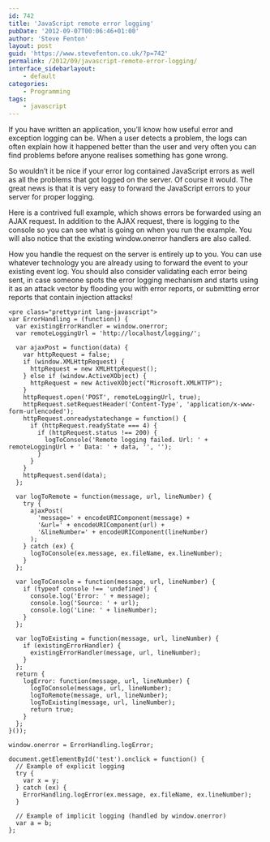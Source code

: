 ```yaml
---
id: 742
title: 'JavaScript remote error logging'
pubDate: '2012-09-07T00:06:46+01:00'
author: 'Steve Fenton'
layout: post
guid: 'https://www.stevefenton.co.uk/?p=742'
permalink: /2012/09/javascript-remote-error-logging/
interface_sidebarlayout:
    - default
categories:
    - Programming
tags:
    - javascript
---
```


If you have written an application, you’ll know how useful error and exception logging can be. When a user detects a problem, the logs can often explain how it happened better than the user and very often you can find problems before anyone realises something has gone wrong.

So wouldn’t it be nice if your error log contained JavaScript errors as well as all the problems that got logged on the server. Of course it would. The great news is that it is very easy to forward the JavaScript errors to your server for proper logging.

Here is a contrived full example, which shows errors be forwarded using an AJAX request. In addition to the AJAX request, there is logging to the console so you can see what is going on when you run the example. You will also notice that the existing window.onerror handlers are also called.

How you handle the request on the server is entirely up to you. You can use whatever technology you are already using to forward the event to your existing event log. You should also consider validating each error being sent, in case someone spots the error logging mechanism and starts using it as an attack vector by flooding you with error reports, or submitting error reports that contain injection attacks!

```
<pre class="prettyprint lang-javascript">
var ErrorHandling = (function() {
  var existingErrorHandler = window.onerror;
  var remoteLoggingUrl = 'http://localhost/logging/';

  var ajaxPost = function(data) {
    var httpRequest = false;
    if (window.XMLHttpRequest) {
      httpRequest = new XMLHttpRequest();
    } else if (window.ActiveXObject) {
      httpRequest = new ActiveXObject("Microsoft.XMLHTTP");
    }
    httpRequest.open('POST', remoteLoggingUrl, true);
    httpRequest.setRequestHeader('Content-Type', 'application/x-www-form-urlencoded');
    httpRequest.onreadystatechange = function() {
      if (httpRequest.readyState === 4) {
        if (httpRequest.status !== 200) {
          logToConsole('Remote logging failed. Url: ' + remoteLoggingUrl + ' Data: ' + data, '', '');
        }
      }
    }
    httpRequest.send(data);
  };

  var logToRemote = function(message, url, lineNumber) {
    try {
      ajaxPost(
        'message=' + encodeURIComponent(message) +
        '&url=' + encodeURIComponent(url) +
        '&lineNumber=' + encodeURIComponent(lineNumber)
      );
    } catch (ex) {
      logToConsole(ex.message, ex.fileName, ex.lineNumber);
    }
  };

  var logToConsole = function(message, url, lineNumber) {
    if (typeof console !== 'undefined') {
      console.log('Error: ' + message);
      console.log('Source: ' + url);
      console.log('Line: ' + lineNumber);
    }
  };

  var logToExisting = function(message, url, lineNumber) {
    if (existingErrorHandler) {
      existingErrorHandler(message, url, lineNumber);
    }
  };
  return {
    logError: function(message, url, lineNumber) {
      logToConsole(message, url, lineNumber);
      logToRemote(message, url, lineNumber);
      logToExisting(message, url, lineNumber);
      return true;
    }
  };
}());

window.onerror = ErrorHandling.logError;

document.getElementById('test').onclick = function() {
  // Example of explicit logging
  try {
    var x = y;
  } catch (ex) {
    ErrorHandling.logError(ex.message, ex.fileName, ex.lineNumber);
  }

  // Example of implicit logging (handled by window.onerror)
  var a = b;
};
```